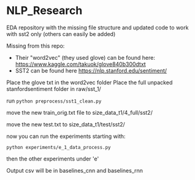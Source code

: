 # NLP_Research

EDA repository with the missing file structure and updated code to work with sst2 only (others can easily be added)

Missing from this repo:
- Their "word2vec" (they used glove) can be found here: https://www.kaggle.com/takuok/glove840b300dtxt
- SST2 can be found here https://nlp.stanford.edu/sentiment/

Place the glove txt in the word2vec folder
Place the full unpacked stanfordsentiment folder in raw/sst_1/

run ```python preprocess/sst1_clean.py```

move the new train_orig.txt file to size_data_t1/4_full/sst2/

move the new test.txt to size_data_t1/test/sst2/

now you can run the experiments starting with:

```python experiments/e_1_data_process.py```

then the other experiments under 'e'

Output csv will be in baselines_cnn and baselines_rnn


